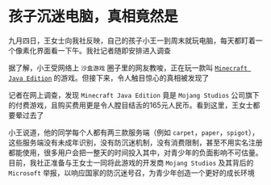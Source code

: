 # 孩子沉迷电脑，真相竟然是

九月四日，王女士向我社反映，自己的孩子小王一到周末就玩电脑，每天都盯着一个像素化界面看一下午。我社记者随即安排进入调查

据了解，小王受网络上 `沙盒游戏` 圈子里的网友教唆，正在玩一款叫 [`Minecraft Java Edition`](https://www.minecraft.net) 的游戏。但接下来，令人触目惊心的真相被发现了

记者在网上调查，发现 `Minecraft Java Edition` 竟是 `Mojang Studios` 公司旗下的付费游戏，且购买费用更是令人膛目结舌的165元人民币。看到这里，王女士都要晕过去了

小王说道，他的同学每个人都有两三款服务端（例如 `carpet`，`paper`，`spigot`），这些服务端没有未成年识别，没有防沉迷机制，没有消费限制，甚至不用实名注册都能使用，很多用户会把一整天的时间投入其中，对青少年的负面影响不可估量。目前，我社正准备与王女士一同将此游戏的开发商 `Mojang Studios` 及其背后的 `Microsoft` 举报，以响应国家的防沉迷号召，为青少年创造一个更好的成长环境

